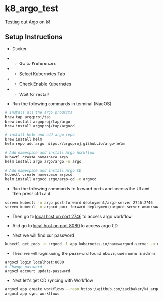 # k8_argo_test
Testing out Argo on k8

## Setup Instructions
- Docker
- - Go to Preferences
- - Select Kubernetes Tab
- - Check Enable Kubernetes
- - Wait for restart

- Run the following commands in terminal (MacOS)
```bash
# Install all the argo products
brew tap argoproj/tap
brew install argoproj/tap/argo
brew install argoproj/tap/argocd

# install helm and add argo repo
brew install helm
helm repo add argo https://argoproj.github.io/argo-helm

# Add namespace and install Argo Workflow
kubectl create namespace argo
helm install argo argo/argo -n argo

# Add namespace and install Argo CD
kubectl create namespace argocd
helm install argocd argo/argo-cd -n argocd
```

- Run the following commands to forward ports and access the UI and then press ctrl+a d
```bash
screen kubectl -n argo port-forward deployment/argo-server 2746:2746
screen kubectl -n argocd port-forward deployment/argocd-server 8080:8080
```
- Then go to [local host on port 2746](http://localhost/:2746) to access argo workflow
- And go to [local host on port 8080](http://localhost/:8080) to access argo CD

- Next we will find our password
```bash
kubectl get pods -n argocd -l app.kubernetes.io/name=argocd-server -o name | cut -d'/' -f 2
```

- Then we will login using the password found above, username is admin
```bash
argocd login localhost:8080
# Change password
argocd account update-password
```

- Next let's get CD syncing with Workflow
```bash
argocd app create workflows --repo https://github.com/zackbaker/k8_argo_test.git --path workflows --dest-server https://kubernetes.default.svc --dest-namespace argo
argocd app sync workflows
```